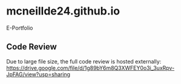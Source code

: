 # mcneillde24.github.io
E-Portfolio

## Code Review
Due to large file size, the full code review is hosted externally:
https://drive.google.com/file/d/1g89bY6m8Q3XWFEY0o3i_3uxRpv-JpFAG/view?usp=sharing
